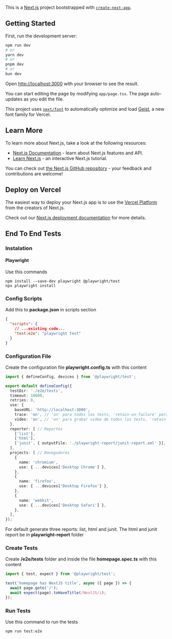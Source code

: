 This is a [Next.js](https://nextjs.org) project bootstrapped with [`create-next-app`](https://nextjs.org/docs/app/api-reference/cli/create-next-app).

## Getting Started

First, run the development server:

```bash
npm run dev
# or
yarn dev
# or
pnpm dev
# or
bun dev
```

Open [http://localhost:3000](http://localhost:3000) with your browser to see the result.

You can start editing the page by modifying `app/page.tsx`. The page auto-updates as you edit the file.

This project uses [`next/font`](https://nextjs.org/docs/app/building-your-application/optimizing/fonts) to automatically optimize and load [Geist](https://vercel.com/font), a new font family for Vercel.

## Learn More

To learn more about Next.js, take a look at the following resources:

- [Next.js Documentation](https://nextjs.org/docs) - learn about Next.js features and API.
- [Learn Next.js](https://nextjs.org/learn) - an interactive Next.js tutorial.

You can check out [the Next.js GitHub repository](https://github.com/vercel/next.js) - your feedback and contributions are welcome!

## Deploy on Vercel

The easiest way to deploy your Next.js app is to use the [Vercel Platform](https://vercel.com/new?utm_medium=default-template&filter=next.js&utm_source=create-next-app&utm_campaign=create-next-app-readme) from the creators of Next.js.

Check out our [Next.js deployment documentation](https://nextjs.org/docs/app/building-your-application/deploying) for more details.


## End To End Tests

### Instalation

#### Playwright
Use this commands

```shell
npm install --save-dev playwright @playwright/test
npx playwright install
```

### Config Scripts
Add this to **package.json** in scripts section

```json
{
  "scripts": {
    // ...existing code...
    "test:e2e": "playwright test"
  }
}
```

### Configuration File
Create the configuration file **playwright.config.ts** with this content

```typescript
import { defineConfig, devices } from '@playwright/test';

export default defineConfig({
  testDir: './e2e/tests',
  timeout: 10000,
  retries: 0,
  use: {
    baseURL: 'http://localhost:3000',
    trace: 'on', // 'on' para todos los tests, 'retain-on-failure' para capturar solo si falla
    video: 'on', // 'on' para grabar video de todos los tests, 'retain-on-failure' para grabar solo si falla
  },
  reporter: [ // Reportes
    ['list'],
    ['html'],
    ['junit', { outputFile: './playwright-report/junit-report.xml' }],
  ],
  projects: [ // Navegadores
    {
      name: 'chromium',
      use: { ...devices['Desktop Chrome'] },
    },
    {
      name: 'firefox',
      use: { ...devices['Desktop Firefox'] },
    },
    {
      name: 'webkit',
      use: { ...devices['Desktop Safari'] },
    },
  ],
});
```

For default generate three reports: list, html and junit. The html and junit report be in **playwright-report** folder

### Create Tests
Create **/e2e/tests** folder and inside the file **homepage.spec.ts** with this content

```typescript
import { test, expect } from '@playwright/test';

test('homepage has NextJS title', async ({ page }) => {
  await page.goto('/');
  await expect(page).toHaveTitle(/NextJS/i);
});
```

### Run Tests
Use this command to run the tests

```shell
npm run test:e2e
```